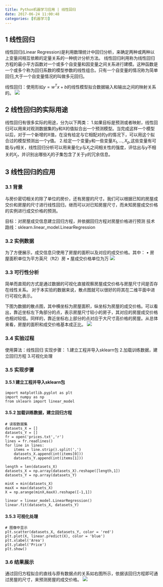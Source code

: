 ```yaml
---
title: Python机器学习应用 | 线性回归
date: 2017-06-24 11:00:48
categories: [机器学习]
---
```

## 1 线性回归

线性回归(Linear Regression)是利用数理统计中回归分析，来确定两种或两种以上变量间相互依赖的定量关系的一种统计分析方法。
线性回归利用称为线性回归方程的最小平方函数对一个或多个自变量和因变量之间关系进行建模。这种函数是一个或多个称为回归系数的模型参数的线性组合。只有一个自变量的情况称为简单回归,大于一个自变量情况的叫做多元回归。

线性回归：使用形如$y=w^Tx+b$的线性模型拟合数据输入和输出之间的映射关系的。
![](http://oltfslql1.bkt.clouddn.com/l.jpg)

## 2 线性回归的实际用途

线性回归有很多实际的用途，分为以下两类：
1.如果目标是预测或者映射，线性回归可以用来对观测数据集的y和X的值拟合出一个预测模型。当完成这样一个模型以后，对于一个新增的X值，在没有给定与它相配对的y的情况下，可以用这个拟合过的模型预测出一个y值。
2.给定一个变量y和一些变量$X_1,...,X_p$,这些变量有可能与y相关，线性回归分析可以用来量化y与$X_j$之间相关性的强度，评估出与y不相关的$X_j$，并识别出哪些$X_j$的子集包含了关于y的冗余信息。

## 3 线性回归的应用

### 3.1 背景

与房价密切相关的除了单位的房价，还有房屋的尺寸。我们可以根据已知的房屋成交价和房屋的尺寸进行线性回归，继而可以对已知房屋尺寸，而未知房屋成交价格的实例进行成交价格的预测。

目标：对房屋成交信息建立回归方程，并依据回归方程对房屋价格进行预测
技术路线：sklearn.linear_model.LinearRegression

### 3.2 实例数据

为了方便展示，成交信息只使用了房屋的面积以及对应的成交价格。其中：
• 房屋面积单位为平方英尺（ft2）房
• 屋成交价格单位为万
![](http://oltfslql1.bkt.clouddn.com/table.jpg)

### 3.3 可行性分析

简单而直观的方式是通过数据的可视化直接观察房屋成交价格与房屋尺寸间是否存在线性关系。
对于本实验的数据来说，散点图就可以很好的将其在二维平面中进行可视化表示。

下图为数据的散点图，其中横坐标为房屋面积，纵坐标为房屋的成交价格。可以看出，靠近坐标左下角部分的点，表示房屋尺寸较小的房子，其对应的房屋成交价格也相对较低。同样的，靠近坐标右上部分的点对应于大尺寸高价格的房屋。从总体来看，房屋的面积和成交价格基本成正比。
![](http://oltfslql1.bkt.clouddn.com/2table.jpg)

### 3.4 实验过程

使用算法：线性回归
实现步骤：
1.建立工程并导入sklearn包
2.加载训练数据，建立回归方程
3.可视化处理

### 3.5 实现步骤

#### 3.5.1 建立工程并导入sklearn包

```
import matplotlib.pyplot as plt
import numpy as np
from sklearn import linear_model
```

#### 3.5.2 加载训练数据，建立回归方程

```
# 读取数据集
datasets_X = []
datasets_Y = []
fr = open('prices.txt','r')
lines = fr.readlines()
for line in lines:
    items = line.strip().split(',')
    datasets_X.append(int(items[0]))
    datasets_Y.append(int(items[1]))
 
length = len(datasets_X)
datasets_X = np.array(datasets_X).reshape([length,1])
datasets_Y = np.array(datasets_Y)

minX = min(datasets_X)
maxX = max(datasets_X)
X = np.arange(minX,maxX).reshape([-1,1])

linear = linear_model.LinearRegression()
linear.fit(datasets_X, datasets_Y)
```

#### 3.5.3 可视化处理

```
# 图像中显示
plt.scatter(datasets_X, datasets_Y, color = 'red')
plt.plot(X, linear.predict(X), color = 'blue')
plt.xlabel('Area')
plt.ylabel('Price')
plt.show()
```

### 3.6 结果展示

通过回归方程拟合的直线与原有数据点的关系如右图所示，依据该回归方程即可通过房屋的尺寸，来预测房屋的成交价格。
![](http://oltfslql1.bkt.clouddn.com/prices.jpg)